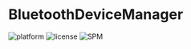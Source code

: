 # BluetoothDeviceManager

![platform](https://img.shields.io/badge/platforms-iOS-orange)  ![license](https://img.shields.io/badge/license-MIT-green)  ![SPM](https://img.shields.io/badge/Swift%20Package%20Manager-compatiable-green)
